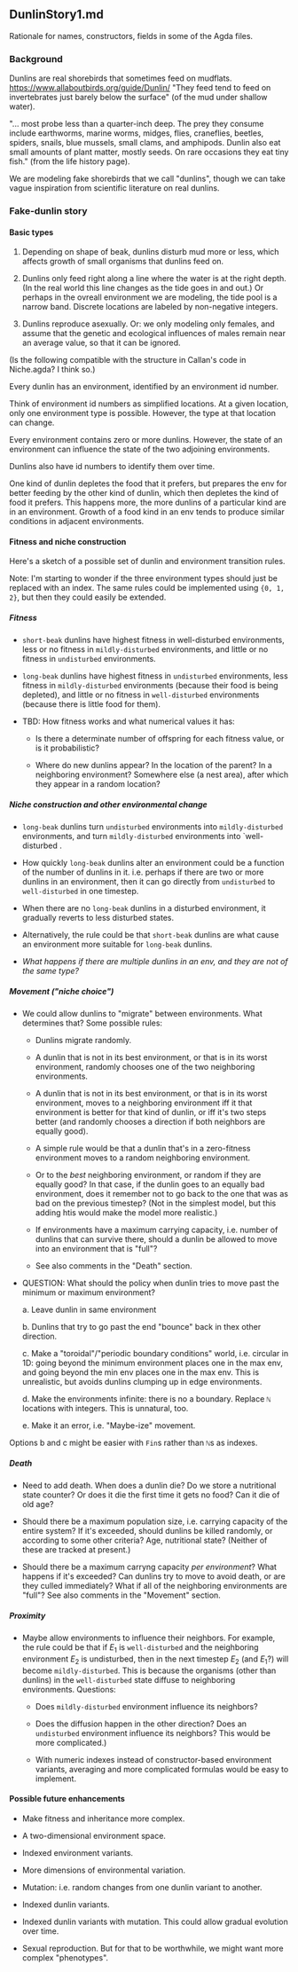 DunlinStory1.md
---
Rationale for names, constructors, fields in some of the Agda files.

### Background

Dunlins are real shorebirds that sometimes feed on mudflats.
https://www.allaboutbirds.org/guide/Dunlin/
"They feed tend to feed on invertebrates just barely below the
surface" (of the mud under shallow water).  

"... most probe less than a quarter-inch deep.
 The prey they consume include earthworms, marine worms, midges,
 flies, craneflies, beetles, spiders, snails, blue mussels, small
 clams, and amphipods. Dunlin also eat small amounts of plant
 matter, mostly seeds. On rare occasions they eat tiny fish."
(from the life history page).

We are modeling fake shorebirds that we call "dunlins", though we
can take vague inspiration from scientific literature on real
dunlins.

### Fake-dunlin story

#### Basic types

1. Depending on shape of beak, dunlins disturb mud more or less,
which affects growth of small organisms that dunlins feed on.

2. Dunlins only feed right along a line where the water is at the
right depth.  (In the real world this line changes as the tide
goes in and out.) Or perhaps in the ovreall environment we are
modeling, the tide pool is a narrow band.  Discrete locations are
labeled by non-negative integers.

3. Dunlins reproduce asexually. Or: we only modeling only
females, and assume that the genetic and ecological influences of
males remain near an average value, so that it can be ignored.

(Is the following compatible with the structure in Callan's code
in Niche.agda?  I think so.)

Every dunlin has an environment, identified by an environment id
number.

Think of environment id numbers as simplified locations. At a
given location, only one environment type is possible.  However,
the type at that location can change.

Every environment contains zero or more dunlins.  However, the
state of an environment can influence the state of the two
adjoining environments.

Dunlins also have id numbers to identify them over time.

One kind of dunlin depletes the food that it prefers, but
prepares the env for better feeding by the other kind of dunlin,
which then depletes the kind of food it prefers.  This happens
more, the more dunlins of a particular kind are in an
environment.  Growth of a food kind in an env tends to produce
similar conditions in adjacent environments.

#### Fitness and niche construction

Here's a sketch of a possible set of dunlin and environment transition
rules.

Note: I'm starting to wonder if the three environment types
should just be replaced with an index.  The same rules could be
implemented using `{0, 1, 2}`, but then they could easily
be extended.

##### Fitness

* `short-beak` dunlins have highest fitness in well-disturbed
environments, less or no fitness in `mildly-disturbed` environments,
and little or no fitness in `undisturbed` environments.

* `long-beak` dunlins have highest fitness in `undisturbed`
environments, less fitness in `mildly-disturbed` environments (because
their food is being depleted), and little or no fitness in
`well-disturbed` environments (because there is little food for them).

* TBD: How fitness works and what numerical values it has:

    * Is there a determinate number of offspring for each fitness
    value, or is it probabilistic?

    * Where do new dunlins appear? In the location of the parent? In a 
      neighboring environment?  Somewhere else (a nest area), after
      which they appear in a random location?

##### Niche construction and other environmental change

* `long-beak` dunlins turn `undisturbed` environments into
  `mildly-disturbed` environments, and turn `mildly-disturbed`
  environments into `well-disturbed .

* How quickly `long-beak` dunlins alter an environment could be a
  function of the number of dunlins in it. i.e. perhaps if there are
  two or more dunlins in an environment, then it can go directly from
  `undisturbed` to `well-disturbed` in one timestep.

* When there are no `long-beak` dunlins in a disturbed environment, it
  gradually reverts to less disturbed states.

* Alternatively, the rule could be that `short-beak` dunlins are what
  cause an environment more suitable for `long-beak` dunlins.

* *What happens if there are multiple dunlins in an env, and they are
  not of the same type?*

##### Movement ("niche choice")

* We could allow dunlins to "migrate" between environments.  What
  determines that?  Some possible rules:

    * Dunlins migrate randomly.

    * A dunlin that is not in its best environment, or that is in
      its worst environment, randomly chooses one of the two
      neighboring environments.

    * A dunlin that is not in its best environment, or that is in
      its worst environment, moves to a neighboring environment
      iff it that environment is better for that kind of dunlin,
      or iff it's two steps better (and randomly chooses a
      direction if both neighbors are equally good).

    * A simple rule would be that a dunlin that's in a zero-fitness
    environment moves to a random neighboring environment.

    * Or to the *best* neighboring environment, or random if they are
    equally good?  In that case, if the dunlin goes to an equally bad
    environment, does it remember not to go back to the one that was
    as bad on the previous timestep?  (Not in the simplest model, but
    this adding htis would make the model more realistic.)

    * If environments have a maximum carrying capacity, i.e. number of
    dunlins that can survive there, should a dunlin be allowed to move
    into an environment that is "full"?

    * See also comments in the "Death" section.

* QUESTION: What should the policy when dunlin tries to move past the
minimum or maximum environment?

	a. Leave dunlin in same environment

	b. Dunlins that try to go past the end "bounce" back in thex
	other direction.

	c. Make a "toroidal"/"periodic boundary conditions" world,
	i.e. circular in 1D: going beyond the minimum environment
	places one in the max env, and going beyond the min env
	places one in the max env.  This is unrealistic, but
	avoids dunlins clumping up in edge environments.

	d. Make the environments infinite: there is no a boundary.
	Replace `ℕ` locations with integers.  This is unnatural, too.

	e. Make it an error, i.e. "Maybe-ize" movement.

Options b and c might be easier with `Fin`s rather than `ℕ`s as indexes.



##### Death
	  
* Need to add death.  When does a dunlin die?  Do we store a
nutritional state counter? Or does it die the first time it gets
no food? Can it die of old age?

* Should there be a maximum population size, i.e. carrying
capacity of the entire system?  If it's exceeded, should dunlins
be killed randomly, or according to some other criteria? Age,
nutritional state? (Neither of these are tracked at present.)

* Should there be a maximum carryng capacity *per environment*?
What happens if it's exceeded?  Can dunlins try to move to avoid
death, or are they culled immediately?  What if all of the
neighboring environments are "full"? See also comments in the
"Movement" section.

##### Proximity

* Maybe allow environments to influence their neighbors.  For
example, the rule could be that if $E_1$ is `well-disturbed` and
the neighboring environment $E_2$ is undisturbed, then in the
next timestep $E_2$ (and $E_1$?) will become `mildly-disturbed`.
This is because the organisms (other than dunlins) in the
`well-disturbed` state diffuse to neighboring environments.
Questions:

    * Does `mildly-disturbed` environment influence its neighbors?

    * Does the diffusion happen in the other direction? Does an
    `undisturbed` environment influence its neighbors?  This
    would be more complicated.)

    * With numeric indexes instead of constructor-based
    environment variants, averaging and more complicated formulas
    would be easy to implement.



#### Possible future enhancements

* Make fitness and inheritance more complex.

* A two-dimensional environment space.

* Indexed environment variants.

* More dimensions of environmental variation.

* Mutation: i.e. random changes from one dunlin variant to another.

* Indexed dunlin variants.

* Indexed dunlin variants with mutation. This could allow gradual evolution over time.

* Sexual reproduction.  But for that to be worthwhile, we might
want more complex "phenotypes".
